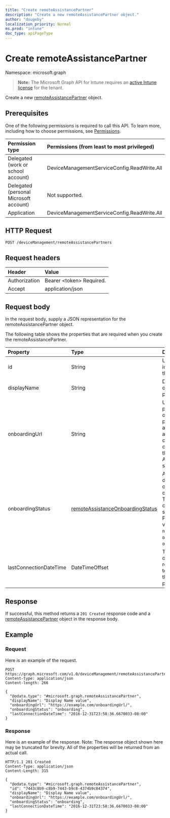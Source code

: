 ```yaml
---
title: "Create remoteAssistancePartner"
description: "Create a new remoteAssistancePartner object."
author: "dougeby"
localization_priority: Normal
ms.prod: "intune"
doc_type: apiPageType
---
```


# Create remoteAssistancePartner

Namespace: microsoft.graph

> **Note:** The Microsoft Graph API for Intune requires an [active Intune license](https://go.microsoft.com/fwlink/?linkid=839381) for the tenant.

Create a new [remoteAssistancePartner](../resources/intune-remoteassistance-remoteassistancepartner.md) object.

## Prerequisites
One of the following permissions is required to call this API. To learn more, including how to choose permissions, see [Permissions](/graph/permissions-reference).

|Permission type|Permissions (from least to most privileged)|
|:---|:---|
|Delegated (work or school account)|DeviceManagementServiceConfig.ReadWrite.All|
|Delegated (personal Microsoft account)|Not supported.|
|Application|DeviceManagementServiceConfig.ReadWrite.All|

## HTTP Request
<!-- {
  "blockType": "ignored"
}
-->
``` http
POST /deviceManagement/remoteAssistancePartners
```

## Request headers
|Header|Value|
|:---|:---|
|Authorization|Bearer &lt;token&gt; Required.|
|Accept|application/json|

## Request body
In the request body, supply a JSON representation for the remoteAssistancePartner object.

The following table shows the properties that are required when you create the remoteAssistancePartner.

|Property|Type|Description|
|:---|:---|:---|
|id|String|Unique identifier of the partner.|
|displayName|String|Display name of the partner.|
|onboardingUrl|String|URL of the partner's onboarding portal, where an administrator can configure their Remote Assistance service.|
|onboardingStatus|[remoteAssistanceOnboardingStatus](../resources/intune-remoteassistance-remoteassistanceonboardingstatus.md)|A friendly description of the current TeamViewer connector status. Possible values are: `notOnboarded`, `onboarding`, `onboarded`.|
|lastConnectionDateTime|DateTimeOffset|Timestamp of the last request sent to Intune by the TEM partner.|



## Response
If successful, this method returns a `201 Created` response code and a [remoteAssistancePartner](../resources/intune-remoteassistance-remoteassistancepartner.md) object in the response body.

## Example

### Request
Here is an example of the request.

<!-- { "blockType": "request" , "name" : "create_remoteassistancepartner" }-->
``` http
POST https://graph.microsoft.com/v1.0/deviceManagement/remoteAssistancePartners
Content-type: application/json
Content-length: 266

{
  "@odata.type": "#microsoft.graph.remoteAssistancePartner",
  "displayName": "Display Name value",
  "onboardingUrl": "https://example.com/onboardingUrl/",
  "onboardingStatus": "onboarding",
  "lastConnectionDateTime": "2016-12-31T23:58:36.6670033-08:00"
}
```

### Response
Here is an example of the response. Note: The response object shown here may be truncated for brevity. All of the properties will be returned from an actual call.

<!-- { "blockType": "response" , "@odata.type" : "microsoft.graph.remoteAssistancePartner" }-->
``` http
HTTP/1.1 201 Created
Content-Type: application/json
Content-Length: 315

{
  "@odata.type": "#microsoft.graph.remoteAssistancePartner",
  "id": "7443c8b9-c8b9-7443-b9c8-4374b9c84374",
  "displayName": "Display Name value",
  "onboardingUrl": "https://example.com/onboardingUrl/",
  "onboardingStatus": "onboarding",
  "lastConnectionDateTime": "2016-12-31T23:58:36.6670033-08:00"
}
```



